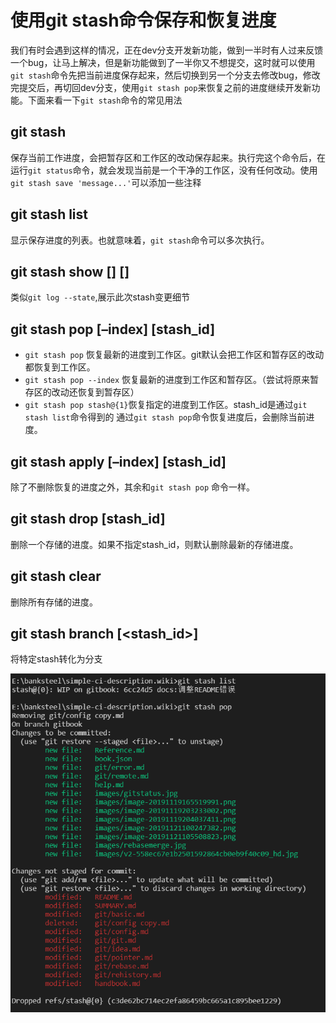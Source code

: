 # 使用git stash命令保存和恢复进度

我们有时会遇到这样的情况，正在dev分支开发新功能，做到一半时有人过来反馈一个bug，让马上解决，但是新功能做到了一半你又不想提交，这时就可以使用`git stash`命令先把当前进度保存起来，然后切换到另一个分支去修改bug，修改完提交后，再切回dev分支，使用`git stash pop`来恢复之前的进度继续开发新功能。下面来看一下`git stash`命令的常见用法

## git stash

保存当前工作进度，会把暂存区和工作区的改动保存起来。执行完这个命令后，在运行`git status`命令，就会发现当前是一个干净的工作区，没有任何改动。使用`git stash save 'message...'`可以添加一些注释

## git stash list

显示保存进度的列表。也就意味着，`git stash`命令可以多次执行。

## git stash show [<options>] [<stash>]

类似`git log --state`,展示此次stash变更细节

## git stash pop [–index] [stash_id]

- `git stash pop` 恢复最新的进度到工作区。git默认会把工作区和暂存区的改动都恢复到工作区。
- `git stash pop --index` 恢复最新的进度到工作区和暂存区。（尝试将原来暂存区的改动还恢复到暂存区）
- `git stash pop stash@{1}`恢复指定的进度到工作区。stash_id是通过`git stash list`命令得到的
  通过`git stash pop`命令恢复进度后，会删除当前进度。

## git stash apply [–index] [stash_id]

除了不删除恢复的进度之外，其余和`git stash pop` 命令一样。

## git stash drop [stash_id]

删除一个存储的进度。如果不指定stash_id，则默认删除最新的存储进度。

## git stash clear

删除所有存储的进度。

## git stash branch <branchname> [<stash_id>]

将特定stash转化为分支

![image-20191121110321887](../images/image-20191121110321887.png)